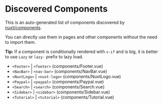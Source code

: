 # Discovered Components

This is an auto-generated list of components discovered by [nuxt/components](https://github.com/nuxt/components).

You can directly use them in pages and other components without the need to import them.

**Tip:** If a component is conditionally rendered with `v-if` and is big, it is better to use `Lazy` or `lazy-` prefix to lazy load.

- `<Footer>` | `<footer>` (components/Footer.vue)
- `<NavBar>` | `<nav-bar>` (components/NavBar.vue)
- `<NuxtLogo>` | `<nuxt-logo>` (components/NuxtLogo.vue)
- `<Paypal>` | `<paypal>` (components/Paypal.vue)
- `<Search>` | `<search>` (components/Search.vue)
- `<Sidebar>` | `<sidebar>` (components/Sidebar.vue)
- `<Tutorial>` | `<tutorial>` (components/Tutorial.vue)
